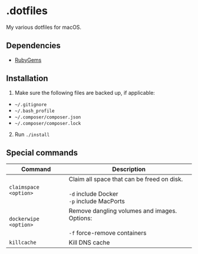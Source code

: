 # .dotfiles

My various dotfiles for macOS.

## Dependencies

- [RubyGems](https://rubygems.org/pages/download)

## Installation

1. Make sure the following files are backed up, if applicable:
  - `~/.gitignore`
  - `~/.bash_profile`
  - `~/.composer/composer.json`
  - `~/.composer/composer.lock`
2. Run `./install`

## Special commands

| Command               | Description                                                                                    |
| ---------             | -----                                                                                          |
| `claimspace <option>` | Claim all space that can be freed on disk.<br><br>`-d` include Docker<br>`-p` include MacPorts |
| `dockerwipe <option>` | Remove dangling volumes and images. Options:<br><br>`-f` force-remove containers               |
| `killcache`           | Kill DNS cache                                                                                 |  
